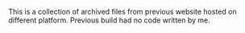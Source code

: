 This is a collection of archived files from previous website hosted on different platform. Previous build had no code written by me.
